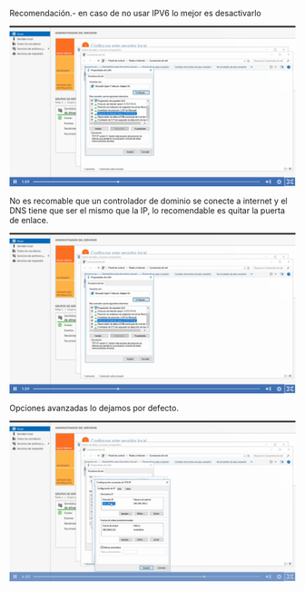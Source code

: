 
Recomendación.- en caso de no usar IPV6 lo mejor es desactivarlo

![alt text](image-20.png)

No es recomable que un controlador de dominio se conecte a internet y el DNS tiene que ser el mismo que la IP, lo recomendable es quitar la puerta de enlace.

![alt text](image-21.png)


Opciones avanzadas lo dejamos por defecto.

![alt text](image-22.png)